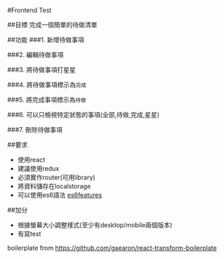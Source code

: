 #Frontend Test

##目標
完成一個簡單的待做清單

##功能
###1. 新增待做事項

###2. 編輯待做事項

###3. 將待做事項打星星

###4. 將待做事項標示為`完成`

###5. 將完成事項標示為`待做`

###6. 可以只檢視特定狀態的事項(全部,待做,完成,星星)

###7. 刪除待做事項

##要求
* 使用react
* 建議使用redux
* 必須實作router(可用library)
* 將資料儲存在localstorage
* 可以使用es6語法 [es6features](https://github.com/lukehoban/es6features)


##加分

* 根據螢幕大小調整樣式(至少有desktop/mobile兩個版本)
* 有寫test


boilerplate from https://github.com/gaearon/react-transform-boilerplate
